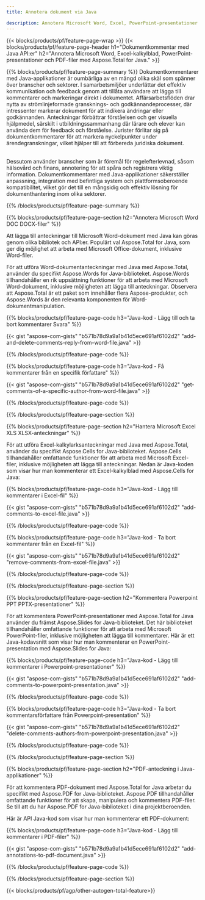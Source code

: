 ```yaml
---
title: Annotera dokument via Java 

description: Annotera Microsoft Word, Excel, PowerPoint-presentationer och PDF-filer via din Java-applikation. Rensa anteckning med lätthet.
---
```


{{< blocks/products/pf/feature-page-wrap >}}
{{< blocks/products/pf/feature-page-header h1="Dokumentkommentar med Java API:er" h2="Annotera Microsoft Word, Excel-kalkylblad, PowerPoint-presentationer och PDF-filer med Aspose.Total for Java." >}}

{{% blocks/products/pf/feature-page-summary %}}
Dokumentkommentarer med Java-applikationer är oumbärliga av en mängd olika skäl som spänner över branscher och sektorer. I samarbetsmiljöer underlättar det effektiv kommunikation och feedback genom att tillåta användare att lägga till kommentarer och markeringar direkt i dokumentet. Affärsarbetsflöden drar nytta av strömlinjeformade gransknings- och godkännandeprocesser, där intressenter markerar dokument för att indikera ändringar eller godkännanden. Anteckningar förbättrar förståelsen och ger visuella hjälpmedel, särskilt i utbildningssammanhang där lärare och elever kan använda dem för feedback och förståelse. Jurister förlitar sig på dokumentkommentarer för att markera nyckelpunkter under ärendegranskningar, vilket hjälper till att förbereda juridiska dokument. <br /><br />

Dessutom använder branscher som är föremål för regelefterlevnad, såsom hälsovård och finans, annotering för att spåra och registrera viktig information. Dokumentkommentarer med Java-applikationer säkerställer anpassning, integration med befintliga system och plattformsoberoende kompatibilitet, vilket gör det till en mångsidig och effektiv lösning för dokumenthantering inom olika sektorer.

{{% /blocks/products/pf/feature-page-summary  %}}

{{% blocks/products/pf/feature-page-section  h2="Annotera Microsoft Word DOC DOCX-filer" %}}

Att lägga till anteckningar till Microsoft Word-dokument med Java kan göras genom olika bibliotek och API:er. Populärt val Aspose.Total for Java, som ger dig möjlighet att arbeta med Microsoft Office-dokument, inklusive Word-filer.   <br />

För att utföra Word-dokumentanteckningar med Java med Aspose.Total, använder du specifikt Aspose.Words for Java-biblioteket. Aspose.Words tillhandahåller en rik uppsättning funktioner för att arbeta med Microsoft Word-dokument, inklusive möjligheten att lägga till anteckningar. Observera att Aspose.Total är ett paket som innehåller flera Aspose-produkter, och Aspose.Words är den relevanta komponenten för Word-dokumentmanipulation.<br />

{{% blocks/products/pf/feature-page-code h3="Java-kod - Lägg till och ta bort kommentarer Svara" %}}

{{< gist "aspose-com-gists" "b571b78d9a9a1b41d5ece691af6102d2" "add-and-delete-comments-reply-from-word-file.java" >}}

{{% /blocks/products/pf/feature-page-code  %}}

{{% blocks/products/pf/feature-page-code h3="Java-kod - Få kommentarer från en specifik författare" %}}

{{< gist "aspose-com-gists" "b571b78d9a9a1b41d5ece691af6102d2" "get-comments-of-a-specific-author-from-word-file.java" >}}

{{% /blocks/products/pf/feature-page-code  %}}

{{% /blocks/products/pf/feature-page-section %}}

{{% blocks/products/pf/feature-page-section  h2="Hantera Microsoft Excel XLS XLSX-anteckningar" %}}

För att utföra Excel-kalkylarksanteckningar med Java med Aspose.Total, använder du specifikt Aspose.Cells for Java-biblioteket. Aspose.Cells tillhandahåller omfattande funktioner för att arbeta med Microsoft Excel-filer, inklusive möjligheten att lägga till anteckningar. Nedan är Java-koden som visar hur man kommenterar ett Excel-kalkylblad med Aspose.Cells for Java:<br />

{{% blocks/products/pf/feature-page-code h3="Java-kod - Lägg till kommentarer i Excel-fil" %}}

{{< gist "aspose-com-gists" "b571b78d9a9a1b41d5ece691af6102d2" "add-comments-to-excel-file.java" >}}

{{% /blocks/products/pf/feature-page-code  %}}

{{% blocks/products/pf/feature-page-code h3="Java-kod - Ta bort kommentarer från en Excel-fil" %}}

{{< gist "aspose-com-gists" "b571b78d9a9a1b41d5ece691af6102d2" "remove-comments-from-excel-file.java" >}}

{{% /blocks/products/pf/feature-page-code  %}}

{{% /blocks/products/pf/feature-page-section %}}

{{% blocks/products/pf/feature-page-section  h2="Kommentera Powerpoint PPT PPTX-presentationer" %}}

För att kommentera PowerPoint-presentationer med Aspose.Total for Java använder du främst Aspose.Slides for Java-biblioteket. Det här biblioteket tillhandahåller omfattande funktioner för att arbeta med Microsoft PowerPoint-filer, inklusive möjligheten att lägga till kommentarer. Här är ett Java-kodavsnitt som visar hur man kommenterar en PowerPoint-presentation med Aspose.Slides for Java:<br />

{{% blocks/products/pf/feature-page-code h3="Java-kod - Lägg till kommentarer i Powerpoint-presentationer" %}}

{{< gist "aspose-com-gists" "b571b78d9a9a1b41d5ece691af6102d2" "add-comments-to-powerpoint-presentation.java" >}}

{{% /blocks/products/pf/feature-page-code  %}}

{{% blocks/products/pf/feature-page-code h3="Java-kod - Ta bort kommentarsförfattare från Powerpoint-presentation" %}}

{{< gist "aspose-com-gists" "b571b78d9a9a1b41d5ece691af6102d2" "delete-comments-authors-from-powerpoint-presentation.java" >}}

{{% /blocks/products/pf/feature-page-code  %}}

{{% /blocks/products/pf/feature-page-section %}}

{{% blocks/products/pf/feature-page-section  h2="PDF-anteckning i Java-applikationer" %}}

För att kommentera PDF-dokument med Aspose.Total for Java arbetar du specifikt med Aspose.PDF for Java-biblioteket. Aspose.PDF tillhandahåller omfattande funktioner för att skapa, manipulera och kommentera PDF-filer. Se till att du har Aspose.PDF for Java-biblioteket i dina projektberoenden. 

Här är API Java-kod som visar hur man kommenterar ett PDF-dokument:<br />

{{% blocks/products/pf/feature-page-code h3="Java-kod - Lägg till kommentarer i PDF-filer" %}}

{{< gist "aspose-com-gists" "b571b78d9a9a1b41d5ece691af6102d2" "add-annotations-to-pdf-document.java" >}}

{{% /blocks/products/pf/feature-page-code  %}}

{{% /blocks/products/pf/feature-page-section %}}

{{< blocks/products/pf/agp/other-autogen-total-feature>}}